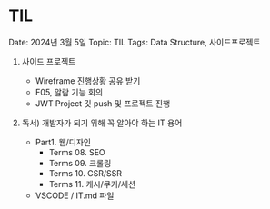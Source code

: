 # TIL

Date: 2024년 3월 5일
Topic: TIL
Tags: Data Structure, 사이드프로젝트

1. 사이드 프로젝트
    - Wireframe 진행상황 공유 받기
    - F05, 알람 기능 회의
    - JWT Project 깃 push 및 프로젝트 진행

1. 독서) 개발자가 되기 위해 꼭 알아야 하는 IT 용어
    - Part1. 웹/디자인
        - Terms 08. SEO
        - Terms 09. 크롤링
        - Terms 10. CSR/SSR
        - Terms 11. 캐시/쿠키/세션
    - VSCODE / IT.md 파일